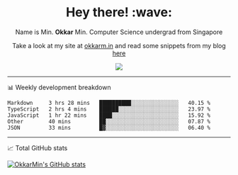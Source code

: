 <h1 align="center"> Hey there! :wave:</h1>

<p align="center">Name is Min. <strong>Okkar</strong> Min. Computer Science undergrad from Singapore</p>

<p align="center">Take a look at my site at <a href="https://okkarm.in" target="_blank">okkarm.in</a> and read some snippets from my blog <a href="https://okkarm.in/blog" target="_blank">here</a></p>

<p align="center">
  <a href="https://okkarm.in/linkedin" target='_blank'>
    <img src="https://img.shields.io/badge/linkedin-%230077B5.svg?&style=for-the-badge&logo=linkedin&logoColor=white" />
  </a>
 </p>

---

📊 Weekly development breakdown

<!--START_SECTION:waka-->
```text
Markdown     3 hrs 28 mins   ██████████░░░░░░░░░░░░░░░   40.15 % 
TypeScript   2 hrs 4 mins    ██████░░░░░░░░░░░░░░░░░░░   23.97 % 
JavaScript   1 hr 22 mins    ████░░░░░░░░░░░░░░░░░░░░░   15.92 % 
Other        40 mins         ██░░░░░░░░░░░░░░░░░░░░░░░   07.87 % 
JSON         33 mins         █▓░░░░░░░░░░░░░░░░░░░░░░░   06.40 % 
```
<!--END_SECTION:waka-->

---

📈 Total GitHub stats

<p>
  <a href="https://github.com/OkkarMin"><img src="https://github-readme-stats.vercel.app/api?username=OkkarMin&hide_border=true&show_icons=true&theme=graywhite" alt="OkkarMin's GitHub stats"></a>
</p>

